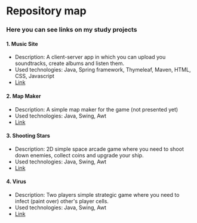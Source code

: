 <h1> Repository map </h1>

<h3> Here you can see links on my study projects </h3>

<h4> 1. Music Site </h4>
  <ul>
    <li> Description: A client-server app in which you can upload you soundtracks, create albums and listen them. </li> 
    <li> Used technologies: Java, Spring framework, Thymeleaf, Maven, HTML, CSS, Javascript </li> 
    <li> <a href="https://github.com/ana-tolian/MusicSite"> Link </a> </li> 
  </ul>

<h4> 2. Map Maker </h4>
  <ul>
    <li> Description: A simple map maker for the game (not presented yet) </li> 
    <li> Used technologies: Java, Swing, Awt </li> 
    <li> <a href="https://github.com/ana-tolian/Map-Maker"> Link </a> </li> 
  </ul>
  
<h4> 3. Shooting Stars </h4>
  <ul>
    <li> Description: 2D simple space arcade game where you need to shoot down enemies, collect coins and upgrade your ship. </li> 
    <li> Used technologies: Java, Swing, Awt </li> 
    <li> <a href="https://github.com/ana-tolian/ShootingStars"> Link </a> </li> 
  </ul>
  
<h4> 4. Virus </h4>
  <ul>
    <li> Description: Two players simple strategic game where you need to infect (paint over) other's player cells. </li> 
    <li> Used technologies: Java, Swing, Awt </li> 
    <li> <a href="https://github.com/ana-tolian/Virus"> Link </a> </li> 
  </ul>
